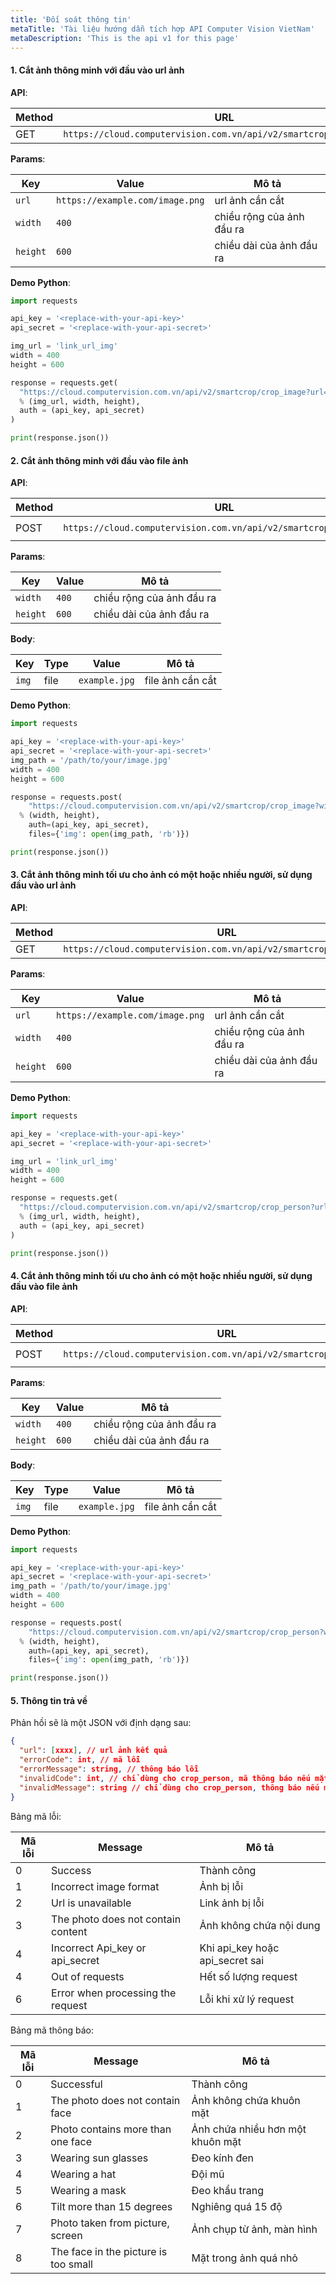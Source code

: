 ```yaml
---
title: 'Đối soát thông tin'
metaTitle: 'Tài liệu hướng dẫn tích hợp API Computer Vision VietNam'
metaDescription: 'This is the api v1 for this page'
---
```


#### 1. Cắt ảnh thông minh với đầu vào url ảnh

**API**:

| Method | URL                                                               |
| ------ | ----------------------------------------------------------------- |
| GET    | `https://cloud.computervision.com.vn/api/v2/smartcrop/crop_image` |

**Params**:

| Key      | Value                           | Mô tả                     |
| -------- | ------------------------------- | ------------------------- |
| `url`    | `https://example.com/image.png` | url ảnh cần cắt           |
| `width`  | `400`                           | chiều rộng của ảnh đầu ra |
| `height` | `600`                           | chiều dài của ảnh đầu ra  |

**Demo Python**:

```python
import requests

api_key = '<replace-with-your-api-key>'
api_secret = '<replace-with-your-api-secret>'

img_url = 'link_url_img'
width = 400
height = 600

response = requests.get(
  "https://cloud.computervision.com.vn/api/v2/smartcrop/crop_image?url=%s&width=%s&height=%s"
  % (img_url, width, height),
  auth = (api_key, api_secret)
)

print(response.json())

```

#### 2. Cắt ảnh thông minh với đầu vào file ảnh

**API**:

| Method | URL                                                               | content-type          |
| ------ | ----------------------------------------------------------------- | --------------------- |
| POST   | `https://cloud.computervision.com.vn/api/v2/smartcrop/crop_image` | `multipart/form-data` |

**Params**:

| Key      | Value | Mô tả                     |
| -------- | ----- | ------------------------- |
| `width`  | `400` | chiều rộng của ảnh đầu ra |
| `height` | `600` | chiều dài của ảnh đầu ra  |

**Body**:

| Key   | Type | Value         | Mô tả            |
| ----- | ---- | ------------- | ---------------- |
| `img` | file | `example.jpg` | file ảnh cần cắt |

**Demo Python**:

```python
import requests

api_key = '<replace-with-your-api-key>'
api_secret = '<replace-with-your-api-secret>'
img_path = '/path/to/your/image.jpg'
width = 400
height = 600

response = requests.post(
 	"https://cloud.computervision.com.vn/api/v2/smartcrop/crop_image?width=%s&height=%s"
  % (width, height),
 	auth=(api_key, api_secret),
 	files={'img': open(img_path, 'rb')})

print(response.json())

```

#### 3. Cắt ảnh thông minh tối ưu cho ảnh có một hoặc nhiều người, sử dụng đầu vào url ảnh

**API**:

| Method | URL                                                                |
| ------ | ------------------------------------------------------------------ |
| GET    | `https://cloud.computervision.com.vn/api/v2/smartcrop/crop_person` |

**Params**:

| Key      | Value                           | Mô tả                     |
| -------- | ------------------------------- | ------------------------- |
| `url`    | `https://example.com/image.png` | url ảnh cần cắt           |
| `width`  | `400`                           | chiều rộng của ảnh đầu ra |
| `height` | `600`                           | chiều dài của ảnh đầu ra  |

**Demo Python**:

```python
import requests

api_key = '<replace-with-your-api-key>'
api_secret = '<replace-with-your-api-secret>'

img_url = 'link_url_img'
width = 400
height = 600

response = requests.get(
  "https://cloud.computervision.com.vn/api/v2/smartcrop/crop_person?url=%s&width=%s&height=%s"
  % (img_url, width, height),
  auth = (api_key, api_secret)
)

print(response.json())

```

#### 4. Cắt ảnh thông minh tối ưu cho ảnh có một hoặc nhiều người, sử dụng đầu vào file ảnh

**API**:

| Method | URL                                                                | content-type          |
| ------ | ------------------------------------------------------------------ | --------------------- |
| POST   | `https://cloud.computervision.com.vn/api/v2/smartcrop/crop_person` | `multipart/form-data` |

**Params**:

| Key      | Value | Mô tả                     |
| -------- | ----- | ------------------------- |
| `width`  | `400` | chiều rộng của ảnh đầu ra |
| `height` | `600` | chiều dài của ảnh đầu ra  |

**Body**:

| Key   | Type | Value         | Mô tả            |
| ----- | ---- | ------------- | ---------------- |
| `img` | file | `example.jpg` | file ảnh cần cắt |

**Demo Python**:

```python
import requests

api_key = '<replace-with-your-api-key>'
api_secret = '<replace-with-your-api-secret>'
img_path = '/path/to/your/image.jpg'
width = 400
height = 600

response = requests.post(
 	"https://cloud.computervision.com.vn/api/v2/smartcrop/crop_person?width=%s&height=%s"
  % (width, height),
 	auth=(api_key, api_secret),
 	files={'img': open(img_path, 'rb')})

print(response.json())

```

#### 5. Thông tin trả về

Phản hồi sẽ là một JSON với định dạng sau:

```json
{
  "url": [xxxx], // url ảnh kết quả
  "errorCode": int, // mã lỗi
  "errorMessage": string, // thông báo lỗi
  "invalidCode": int, // chỉ dùng cho crop_person, mã thông báo nếu mặt người trong ảnh bị che khuất
  "invalidMessage": string // chỉ dùng cho crop_person, thông báo nếu mặt người trong ảnh bị che khuất
}
```

Bảng mã lỗi:

| Mã lỗi | Message                            | Mô tả                           |
| ------ | ---------------------------------- | ------------------------------- |
| 0      | Success                            | Thành công                      |
| 1      | Incorrect image format             | Ảnh bị lỗi                      |
| 2      | Url is unavailable                 | Link ảnh bị lỗi                 |
| 3      | The photo does not contain content | Ảnh không chứa nội dung         |
| 4      | Incorrect Api_key or api_secret    | Khi api_key hoặc api_secret sai |
| 4      | Out of requests                    | Hết số lượng request            |
| 6      | Error when processing the request  | Lỗi khi xử lý request           |

Bảng mã thông báo:

| Mã lỗi | Message                              | Mô tả                            |
| ------ | ------------------------------------ | -------------------------------- |
| 0      | Successful                           | Thành công                       |
| 1      | The photo does not contain face      | Ảnh không chứa khuôn mặt         |
| 2      | Photo contains more than one face    | Ảnh chứa nhiều hơn một khuôn mặt |
| 3      | Wearing sun glasses                  | Đeo kính đen                     |
| 4      | Wearing a hat                        | Đội mũ                           |
| 5      | Wearing a mask                       | Đeo khẩu trang                   |
| 6      | Tilt more than 15 degrees            | Nghiêng quá 15 độ                |
| 7      | Photo taken from picture, screen     | Ảnh chụp từ ảnh, màn hình        |
| 8      | The face in the picture is too small | Mặt trong ảnh quá nhỏ            |
